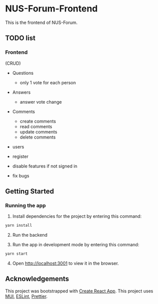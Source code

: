 # NUS-Forum-Frontend

This is the frontend of NUS-Forum.

## TODO list

### Frontend
(CRUD)
- Questions
    - only 1 vote for each person
- Answers
    - answer vote change
- Comments
    - create comments
    - read comments
    - update comments
    - delete comments

- users

- register

- disable features if not signed in

- fix bugs



## Getting Started

### Running the app

1. Install dependencies for the project by entering this command:

```bash
yarn install
```

2. Run the backend

3. Run the app in development mode by entering this command:

```bash
yarn start
```

4. Open [http://localhost:3001](http://localhost:3001) to view it in the browser.


## Acknowledgements

This project was bootstrapped with [Create React App](https://github.com/facebook/create-react-app).
This project uses [MUI](https://mui.com/),
[ESLint](https://eslint.org/), [Prettier](https://prettier.io/).
